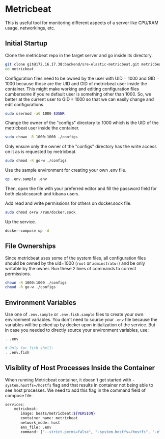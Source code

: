 # Metricbeat

This is useful tool for monitoring different aspects of a server like CPU/RAM usage, networkings, etc.

## Initial Startup

Clone the metricbeat repo in the target server and go inside its directory.

```bash
git clone git@172.16.17.38:backend/sre-elastic-metricbeat.git metricbeat
cd metricbeat
```

Configuration files need to be owned by the user with UID = 1000 and GID = 1000 because those are the UID and GID of metricbeat user inside the container. This might make working and editing configuration files cumbersome if you're default user is something other than 1000. So, we better at the current user to GID = 1000 so that we can easily change and edit configurations.

```bash
sudo usermod -aG 1000 $USER
```

Change the owner of the "configs" directory to 1000 which is the UID of the metricbeat user inside the container.

```bash
sudo chown -R 1000:1000 ./configs
```

Only ensure only the owner of the "configs" directory has the write access on it as is requested by metricbeat.

```bash
sudo chmod -R go-w ./configs
```

Use the sample environment for creating your own .env file.

```bash
cp .env.sample .env
```

Then, open the file with your preferred editor and fill the password field for both elasticsearch and kibana users. 

Add read and write permissions for others on docker.sock file.
```bash
sudo chmod o+rw /run/docker.sock
```

Up the service.

```bash
docker-compose up -d
```

## File Ownerships

Since metricbeat uses some of the system files, all configuration files should be owned by the uid=1000 (`root` or `adminstrator`) and be only writable by the owner. Run these 2 lines of commands to correct permissions.

```bash
chown -R 1000:1000 ./configs
chmod -R go-w ./configs
```

## Environment Variables

Use one of `.env.sample` or `.env.fish.sample` files to create your own environment variables. You don't need to source your `.env` file because the variables will be picked up by docker upon initialization of the service. But in case you needed to directly source your environment variables, use:

```bash
. .env

# Only for fish shell:
. .env.fish
```

## Visiblity of Host Processes Inside the Container

When running Metricbeat container, it doesn't get started with `-system.hostfs=/hostfs` flag and that results in container not being able to see host processes. We need to add this flag in the command field of compose file.

```bash
services:
    metricbeat:
       image: beats/metricbeat:${VERSION}
       container_name: metricbeat
       network_mode: host
       env_file: .env
       command: ["--strict.perms=false", "-system.hostfs=/hostfs", "-e"]
```
